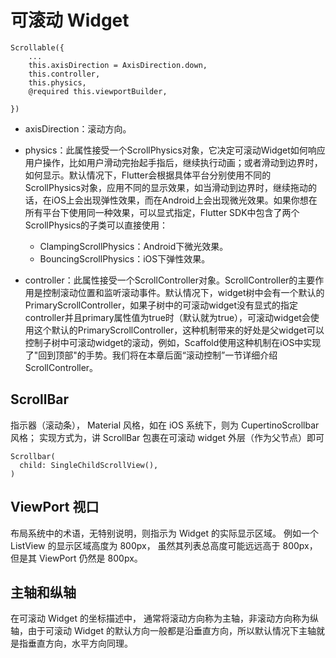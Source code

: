 # 可滚动 Widget 

```
Scrollable({
    ...
    this.axisDirection = AxisDirection.down,
    this.controller,
    this.physics,
    @required this.viewportBuilder,
    
})
```

* axisDirection：滚动方向。
* physics：此属性接受一个ScrollPhysics对象，它决定可滚动Widget如何响应用户操作，比如用户滑动完抬起手指后，继续执行动画；或者滑动到边界时，如何显示。默认情况下，Flutter会根据具体平台分别使用不同的ScrollPhysics对象，应用不同的显示效果，如当滑动到边界时，继续拖动的话，在iOS上会出现弹性效果，而在Android上会出现微光效果。如果你想在所有平台下使用同一种效果，可以显式指定，Flutter SDK中包含了两个ScrollPhysics的子类可以直接使用：
    
    * ClampingScrollPhysics：Android下微光效果。
    * BouncingScrollPhysics：iOS下弹性效果。
* controller：此属性接受一个ScrollController对象。ScrollController的主要作用是控制滚动位置和监听滚动事件。默认情况下，widget树中会有一个默认的PrimaryScrollController，如果子树中的可滚动widget没有显式的指定controller并且primary属性值为true时（默认就为true），可滚动widget会使用这个默认的PrimaryScrollController，这种机制带来的好处是父widget可以控制子树中可滚动widget的滚动，例如，Scaffold使用这种机制在iOS中实现了"回到顶部"的手势。我们将在本章后面“滚动控制”一节详细介绍ScrollController。


## ScrollBar

指示器（滚动条）， Material 风格，如在 iOS 系统下，则为 CupertinoScrollbar 风格；
实现方式为，讲 ScrollBar 包裹在可滚动 widget 外层（作为父节点）即可

```
Scrollbar(
  child: SingleChildScrollView(),
)
```

## ViewPort 视口

布局系统中的术语，无特别说明，则指示为 Widget 的实际显示区域。
例如一个 ListView 的显示区域高度为 800px， 虽然其列表总高度可能远远高于 800px，但是其 ViewPort 仍然是 800px。

## 主轴和纵轴

在可滚动 Widget 的坐标描述中， 通常将滚动方向称为主轴，非滚动方向称为纵轴，由于可滚动 Widget 的默认方向一般都是沿垂直方向，所以默认情况下主轴就是指垂直方向，水平方向同理。